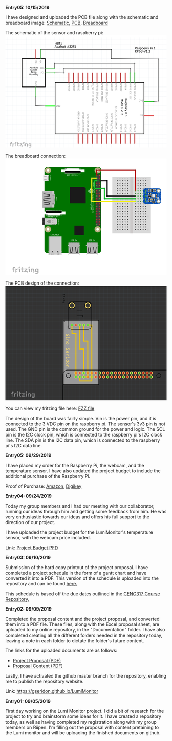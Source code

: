 <b>Entry05: 10/15/2019</b>
 
 I have designed and uploaded the PCB file along with the schematic and breadboard image:
  <a href="https://github.com/gseridon/LumiMonitor/blob/master/Images/Schematic.png">Schematic</a>, 
  <a href="https://github.com/gseridon/LumiMonitor/blob/master/Images/PCB.png">PCB</a>, 
  <a href="https://github.com/gseridon/LumiMonitor/blob/master/Images/Breadboard.png">Breadboard</a>
  
  The schematic of the sensor and raspberry pi:
  <img src="https://github.com/gseridon/LumiMonitor/blob/master/Images/Schematic.png">
  
  The breadboard connection: 
  <img src="https://github.com/gseridon/LumiMonitor/blob/master/Images/Breadboard.png">
  
  The PCB design of the connection:
  <img src="https://github.com/gseridon/LumiMonitor/blob/master/Images/PCB.png">
  
  You can view my fritzing file here:
  <a href="https://github.com/gseridon/LumiMonitor/blob/master/Electronics/GinoSeridon_TemperatureHumiditySensorV1.fzz">FZZ file</a>
  
  The design of the board was fairly simple. Vin is the power pin, and it is connected to the 3 VDC pin on the raspberry pi.  The sensor's 3v3 pin is not used. The GND pin is the common ground for the power and logic.  The SCL pin is the I2C clock pin, which is connected to the raspberry pi's I2C clock line. The SDA pin is the I2C data pin, which is connected to the raspberry pi's I2C data line.

<b>Entry05: 09/29/2019</b>

  I have placed my order for the Raspberry Pi, the webcam, and the temperature sensor. I have also updated the project budget to include the additional purchase of the Raspberry Pi.

Proof of Purchase: <a href="https://github.com/gseridon/LumiMonitor/blob/master/Images/AmazonOrder.png">Amazon</a>, 
<a href="https://github.com/gseridon/LumiMonitor/blob/master/Images/DigikeyOrder.png">Digikey</a>

<b>Entry04: 09/24/2019</b>

  Today my group members and I had our meeting with our collaborator, running our ideas through him and getting some feedback from him. He was very enthusiastic towards our ideas and offers his full support to the direction of our project.
  
  I have uploaded the project budget for the LumiMonitor's temperature sensor, with the webcam price included.
  
  Link: <a href="https://github.com/gseridon/LumiMonitor/blob/master/Documentation/Project%20Budget.pdf">Project Budget PFD</a>

<b>Entry03: 09/10/2019</b>

  Submission of the hard copy printout of the project proposal. I have completed a project schedule in the form of a gantt chart and have converted it into a PDF. This version of the schedule is uploaded into the repository and can be found <a href="https://github.com/gseridon/LumiMonitor/blob/master/Documentation/LumiMonitorScheduleGanttChart.pdf">here.</a> 
  
  This schedule is based off the due dates outlined in the <a href="https://six0four.github.io/ceng317/">CENG317 Course Repository.</a>

<b>Entry02: 09/09/2019</b>

  Completed the proposal content and the project proposal, and converted them into a PDF file. These files, along with the Excel  proposal sheet, are uploaded to my online repository, in the "Documentation" folder. I have also completed creating all the different folders needed in the repository today, leaving a note in each folder to dictate the folder's future content.
  
  The links for the uploaded documents are as follows:
  - <a href="https://github.com/gseridon/LumiMonitor/blob/master/Documentation/ProjectProposalGinoSeridonLumi.pdf">Project Proposal (PDF)</a>
  - <a href="https://github.com/gseridon/LumiMonitor/blob/master/Documentation/ProposalContentGinoSeridonLumi.pdf">Proposal Content (PDF)</a>

  Lastly, I have activated the github master branch for the repository, enabling me to publish the repository website.
  
  Link: <a href="https://gseridon.github.io/LumiMonitor">https://gseridon.github.io/LumiMonitor</a>

<b>Entry01: 09/05/2019</b>

  First day working on the Lumi Monitor project. I did a bit of research for the project to try and brainstorm some ideas for it. I have created a repository today, as well as having completed my registration along with my group members on Riipen. I'm filling out the proposal with content pretaining to the Lumi monitor and will be uploading the finished documents on github.
